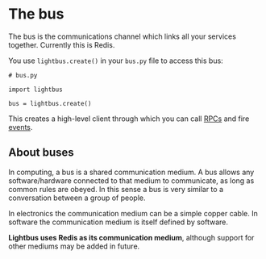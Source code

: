 # The bus

The bus is the communications channel which links all your
services together. Currently this is Redis.

You use `lightbus.create()` in your `bus.py` file to access
this bus:

```python3
# bus.py

import lightbus

bus = lightbus.create()
```

This creates a high-level client through which you can
call [RPCs] and fire [events].

## About buses

In computing, a bus is a shared communication medium. A bus allows any
software/hardware connected to that medium to communicate, as long as
common rules are obeyed. In this sense a bus is very similar to a conversation
between a group of people.

In electronics the communication medium can be a simple
copper cable. In software the communication medium is itself defined
by software.

**Lightbus uses Redis as its communication medium**, although support
for other mediums may be added in future.


[RPCs]: rpcs.md
[events]: events.md
